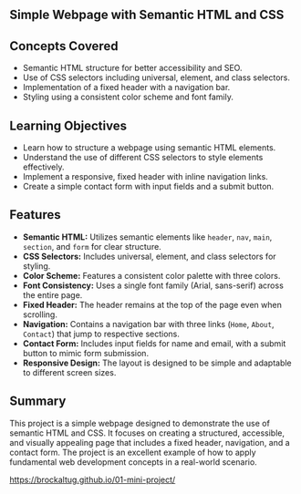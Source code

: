 ## Simple Webpage with Semantic HTML and CSS

## Concepts Covered

- Semantic HTML structure for better accessibility and SEO.
- Use of CSS selectors including universal, element, and class selectors.
- Implementation of a fixed header with a navigation bar.
- Styling using a consistent color scheme and font family.

## Learning Objectives

- Learn how to structure a webpage using semantic HTML elements.
- Understand the use of different CSS selectors to style elements effectively.
- Implement a responsive, fixed header with inline navigation links.
- Create a simple contact form with input fields and a submit button.

## Features

- **Semantic HTML:** Utilizes semantic elements like `header`, `nav`, `main`, `section`, and `form` for clear structure.
- **CSS Selectors:** Includes universal, element, and class selectors for styling.
- **Color Scheme:** Features a consistent color palette with three colors.
- **Font Consistency:** Uses a single font family (Arial, sans-serif) across the entire page.
- **Fixed Header:** The header remains at the top of the page even when scrolling.
- **Navigation:** Contains a navigation bar with three links (`Home`, `About`, `Contact`) that jump to respective sections.
- **Contact Form:** Includes input fields for name and email, with a submit button to mimic form submission.
- **Responsive Design:** The layout is designed to be simple and adaptable to different screen sizes.

## Summary

This project is a simple webpage designed to demonstrate the use of semantic HTML and CSS. It focuses on creating a structured, accessible, and visually appealing page that includes a fixed header, navigation, and a contact form. The project is an excellent example of how to apply fundamental web development concepts in a real-world scenario.

https://brockaltug.github.io/01-mini-project/
